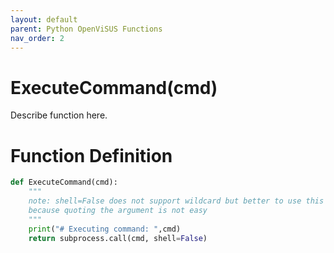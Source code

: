 ```yaml
---
layout: default
parent: Python OpenViSUS Functions
nav_order: 2
---
```


# ExecuteCommand(cmd)

Describe function here.

# Function Definition

```python
def ExecuteCommand(cmd):	
	"""
	note: shell=False does not support wildcard but better to use this version
	because quoting the argument is not easy
	"""
	print("# Executing command: ",cmd)
	return subprocess.call(cmd, shell=False)

```